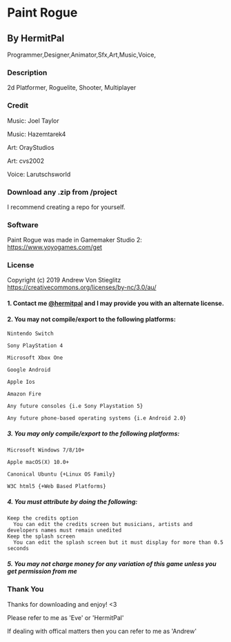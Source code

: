 # Paint Rogue
## By HermitPal
Programmer,Designer,Animator,Sfx,Art,Music,Voice,

### Description
2d Platformer, Roguelite, Shooter, Multiplayer

### Credit
Music: Joel Taylor

Music: Hazemtarek4

Art: OrayStudios

Art: cvs2002

Voice: Larutschsworld 

### Download any .zip from /project

I recommend creating a repo for yourself. 

### Software

Paint Rogue was made in Gamemaker Studio 2: https://www.yoyogames.com/get

### License

Copyright (c) 2019 Andrew Von Stieglitz
https://creativecommons.org/licenses/by-nc/3.0/au/

#### 1. Contact me [@hermitpal](https://twitter.com/HermitPal) and I may provide you with an alternate license.
#### 2. You may not compile/export to the following platforms:
    Nintendo Switch
    
    Sony PlayStation 4
    
    Microsoft Xbox One
    
    Google Android 
    
    Apple Ios
    
    Amazon Fire
    
    Any future consoles {i.e Sony Playstation 5}
    
    Any future phone-based operating systems {i.e Android 2.0}
    
##### 3. You may only compile/export to the following platforms:
    Microsoft Windows 7/8/10+
    
    Apple macOS(X) 10.0+
    
    Canonical Ubuntu {+Linux OS Family}
    
    W3C html5 {+Web Based Platforms}
    
##### 4. You must attribute by doing the following:
    Keep the credits option
      You can edit the credits screen but musicians, artists and developers names must remain unedited
    Keep the splash screen
      You can edit the splash screen but it must display for more than 0.5 seconds
      
##### 5. You may not charge money for any variation of this game unless you get permission from me

### Thank You ###
Thanks for downloading and enjoy! <3

Please refer to me as 'Eve' or 'HermitPal'

If dealing with offical matters then you can refer to me as 'Andrew'
